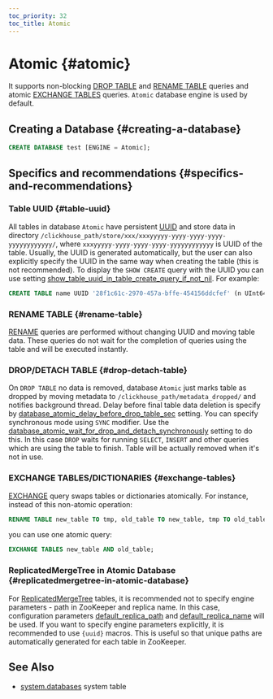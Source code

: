 ```yaml
---
toc_priority: 32
toc_title: Atomic
---
```


# Atomic {#atomic}

It supports non-blocking [DROP TABLE](#drop-detach-table) and [RENAME TABLE](#rename-table) queries and atomic [EXCHANGE TABLES](#exchange-tables) queries. `Atomic` database engine is used by default.

## Creating a Database {#creating-a-database}

``` sql
CREATE DATABASE test [ENGINE = Atomic];
```

## Specifics and recommendations {#specifics-and-recommendations}

### Table UUID {#table-uuid}

All tables in database `Atomic` have persistent [UUID](../../sql-reference/data-types/uuid.md) and store data in directory `/clickhouse_path/store/xxx/xxxyyyyy-yyyy-yyyy-yyyy-yyyyyyyyyyyy/`, where `xxxyyyyy-yyyy-yyyy-yyyy-yyyyyyyyyyyy` is UUID of the table.
Usually, the UUID is generated automatically, but the user can also explicitly specify the UUID in the same way when creating the table (this is not recommended). To display the `SHOW CREATE` query with the UUID you can use setting [show_table_uuid_in_table_create_query_if_not_nil](../../operations/settings/settings.md#show_table_uuid_in_table_create_query_if_not_nil). For example:

```sql
CREATE TABLE name UUID '28f1c61c-2970-457a-bffe-454156ddcfef' (n UInt64) ENGINE = ...;
```
### RENAME TABLE {#rename-table}

[RENAME](../../sql-reference/statements/rename.md) queries are performed without changing UUID and moving table data. These queries do not wait for the completion of queries using the table and will be executed instantly.

### DROP/DETACH TABLE {#drop-detach-table}

On `DROP TABLE` no data is removed, database `Atomic` just marks table as dropped by moving metadata to `/clickhouse_path/metadata_dropped/` and notifies background thread. Delay before final table data deletion is specify by [database_atomic_delay_before_drop_table_sec](../../operations/server-configuration-parameters/settings.md#database_atomic_delay_before_drop_table_sec) setting.
You can specify synchronous mode using `SYNC` modifier. Use the [database_atomic_wait_for_drop_and_detach_synchronously](../../operations/settings/settings.md#database_atomic_wait_for_drop_and_detach_synchronously) setting to do this. In this case `DROP` waits for running `SELECT`, `INSERT` and other queries which are using the table to finish. Table will be actually removed when it's not in use.

### EXCHANGE TABLES/DICTIONARIES {#exchange-tables}

[EXCHANGE](../../sql-reference/statements/exchange.md) query swaps tables or dictionaries atomically. For instance, instead of this non-atomic operation:

```sql
RENAME TABLE new_table TO tmp, old_table TO new_table, tmp TO old_table;
```
you can use one atomic query:

``` sql
EXCHANGE TABLES new_table AND old_table;
```

### ReplicatedMergeTree in Atomic Database {#replicatedmergetree-in-atomic-database}

For [ReplicatedMergeTree](../table-engines/mergetree-family/replication.md#table_engines-replication) tables, it is recommended not to specify engine parameters - path in ZooKeeper and replica name. In this case, configuration parameters [default_replica_path](../../operations/server-configuration-parameters/settings.md#default_replica_path) and [default_replica_name](../../operations/server-configuration-parameters/settings.md#default_replica_name) will be used. If you want to specify engine parameters explicitly, it is recommended to use `{uuid}` macros. This is useful so that unique paths are automatically generated for each table in ZooKeeper.

## See Also

-   [system.databases](../../operations/system-tables/databases.md) system table
